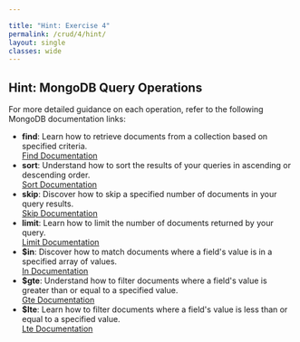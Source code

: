 ```yaml
---

title: "Hint: Exercise 4"  
permalink: /crud/4/hint/  
layout: single  
classes: wide  
---  
```


## Hint: MongoDB Query Operations  

For more detailed guidance on each operation, refer to the following MongoDB documentation links:  
- **find**: Learn how to retrieve documents from a collection based on specified criteria.  
  [Find Documentation](https://www.mongodb.com/docs/manual/reference/method/db.collection.find/)  
- **sort**: Understand how to sort the results of your queries in ascending or descending order.  
  [Sort Documentation](https://www.mongodb.com/docs/manual/reference/method/db.collection.find/#sort)  
- **skip**: Discover how to skip a specified number of documents in your query results.  
  [Skip Documentation](https://www.mongodb.com/docs/manual/reference/method/db.collection.find/#skip)  
- **limit**: Learn how to limit the number of documents returned by your query.  
  [Limit Documentation](https://www.mongodb.com/docs/manual/reference/method/db.collection.find/#limit)  
- **$in**: Discover how to match documents where a field's value is in a specified array of values.  
  [In Documentation](https://www.mongodb.com/docs/manual/reference/operator/aggregation/in/)  
- **$gte**: Understand how to filter documents where a field's value is greater than or equal to a specified value.  
  [Gte Documentation](https://www.mongodb.com/docs/manual/reference/operator/aggregation/gte/)  
- **$lte**: Learn how to filter documents where a field's value is less than or equal to a specified value.  
  [Lte Documentation](https://www.mongodb.com/docs/manual/reference/operator/aggregation/lte/)  
